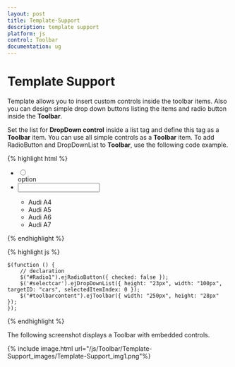 ```yaml
---
layout: post
title: Template-Support
description: template support
platform: js
control: Toolbar
documentation: ug
---
```


# Template Support

Template allows you to insert custom controls inside the toolbar items. Also you can design simple drop down buttons listing the items and radio button inside the **Toolbar**.

Set the list for **DropDown control** inside a list tag and define this tag as a **Toolbar** item. You can use all simple controls as a **Toolbar** item. To add RadioButton and DropDownList to **Toolbar**, use the following code example.

{% highlight html %}

<div id="toolbarcontent">
   <ul>
      <li>
         <div>
            <input type="radio" name="small" id="Radio1" />
         </div>
         option
      </li>
      <li id="Dropdown" title="Dropdown Control">
         <input id="selectcar" type="text" />
         <div id="cars">
            <ul>
               <li>Audi A4</li>
               <li>Audi A5</li>
               <li>Audi A6</li>
               <li>Audi A7</li>
            </ul>
         </div>
      </li>
   </ul>
</div>

{% endhighlight %}

{% highlight js %}

    $(function () {
        // declaration
        $("#Radio1").ejRadioButton({ checked: false });
        $('#selectcar').ejDropDownList({ height: "23px", width: "100px", targetID: "cars", selectedItemIndex: 0 });
        $("#toolbarcontent").ejToolbar({ width: "250px", height: "28px" });
    });


{% endhighlight %}


The following screenshot displays a Toolbar with embedded controls.

{% include image.html url="/js/Toolbar/Template-Support_images/Template-Support_img1.png"%}
